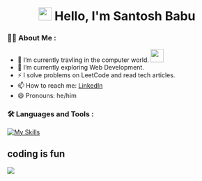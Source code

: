 <div>
  <h1 align="center"> <img src="https://media.giphy.com/media/hvRJCLFzcasrR4ia7z/giphy.gif" width="30px"/>
  Hello, I'm Santosh Babu</h1>
</div>


### :man_technologist: About Me :

- 🔭 I’m currently travling in the computer world. <img src="https://media.giphy.com/media/WUlplcMpOCEmTGBtBW/giphy.gif" width="30">
- 🌱 I’m currently exploring Web Development.
- ⚡ I solve problems on LeetCode and read tech articles.
- 📫 How to reach me: [LinkedIn](https://www.linkedin.com/)
- 😄 Pronouns: he/him



### :hammer_and_wrench: Languages and Tools :
[![My Skills](https://skillicons.dev/icons?i=html,css,bootstrap,js,react,nodejs,wordpress,py,idea,vscode,git,github)](https://skillicons.dev)


<!-- ### :fire: My Stats : -->
<div>
  <h2>coding is fun</h2>
</div>
<!-- ![image](https://media.giphy.com/media/26tn33aiTi1jkl6H6/giphy.gif) -->
<img src="https://media.giphy.com/media/26tn33aiTi1jkl6H6/giphy.gif">

